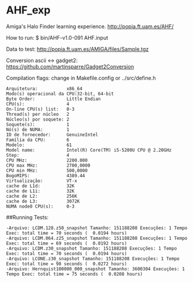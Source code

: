 # AHF_exp
Amiga's Halo Finder learning experience.
http://popia.ft.uam.es/AHF/

How to run: 
$ bin/AHF-v1.0-091 AHF.input 

Data to test: 
http://popia.ft.uam.es/AMIGA/files/Sample.tgz

Conversion ascii <-> gadget2:
https://github.com/martinsparre/Gadget2Conversion

Compilation flags: change in Makefile.config or ../src/define.h

``` <code>
Arquitetura:           x86_64
Modo(s) operacional da CPU:32-bit, 64-bit
Byte Order:            Little Endian
CPU(s):                4
On-line CPU(s) list:   0-3
Thread(s) per núcleo   2
Núcleo(s) por soquete: 2
Soquete(s):            1
Nó(s) de NUMA:         1
ID de fornecedor:      GenuineIntel
Família da CPU:        6
Modelo:                61
Model name:            Intel(R) Core(TM) i5-5200U CPU @ 2.20GHz
Step:                  4
CPU MHz:               2200.000
CPU max MHz:           2700,0000
CPU min MHz:           500,0000
BogoMIPS:              4389.44
Virtualização:         VT-x
cache de L1d:          32K
cache de L1i:          32K
cache de L2:           256K
cache de L3:           3072K
NUMA node0 CPU(s):     0-3
```
##Running Tests:
```
-Arquivo: LCDM.128.z50_snapshot Tamanho: 151188208 Execuções: 1 Tempo Exec: total time = 70 seconds (  0.0194 hours)
-Arquivo: LCDM.064.z25_snapshot Tamanho: 151188208 Execuções: 1 Tempo Exec: total time = 69 seconds (  0.0192 hours)
-Arquivo: LCDM.z30_snapshot Tamanho: 151188208 Execuções: 1 Tempo Exec: total time = 70 seconds (  0.0194 hours) 
-Arquivo: LCONE.z30_snapshot Tamanho: 151188208 Execuções: 1 Tempo Exec: total time = 98 seconds (  0.0272 hours) 
-Arquivo: Hernquist100000_000_snapshot Tamanho: 3600304 Execuções: 1 Tempo Exec: total time = 75 seconds (  0.0208 hours) 
